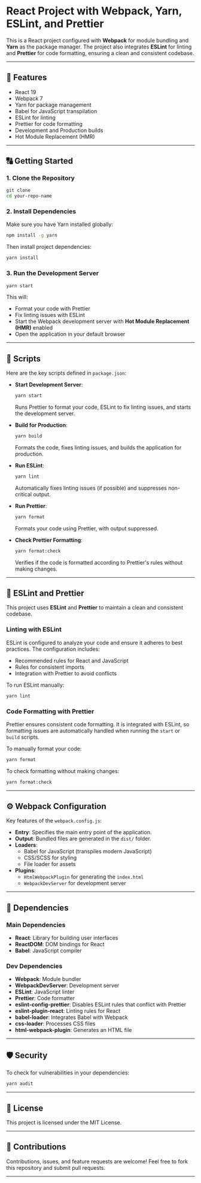 # React Project with Webpack, Yarn, ESLint, and Prettier

This is a React project configured with **Webpack** for module bundling and **Yarn** as the package manager. The project also integrates **ESLint** for linting and **Prettier** for code formatting, ensuring a clean and consistent codebase.

---

## 🚀 Features

- React 19
- Webpack 7
- Yarn for package management
- Babel for JavaScript transpilation
- ESLint for linting
- Prettier for code formatting
- Development and Production builds
- Hot Module Replacement (HMR)

---

## 🔠 Getting Started

### 1. Clone the Repository

```bash
git clone
cd your-repo-name
```

### 2. Install Dependencies

Make sure you have Yarn installed globally:

```bash
npm install -g yarn
```

Then install project dependencies:

```bash
yarn install
```

### 3. Run the Development Server

```bash
yarn start
```

This will:

- Format your code with Prettier
- Fix linting issues with ESLint
- Start the Webpack development server with **Hot Module Replacement (HMR)** enabled
- Open the application in your default browser

---

## 🔧 Scripts

Here are the key scripts defined in `package.json`:

- **Start Development Server**:

  ```bash
  yarn start
  ```

  Runs Prettier to format your code, ESLint to fix linting issues, and starts the development server.

- **Build for Production**:

  ```bash
  yarn build
  ```

  Formats the code, fixes linting issues, and builds the application for production.

- **Run ESLint**:

  ```bash
  yarn lint
  ```

  Automatically fixes linting issues (if possible) and suppresses non-critical output.

- **Run Prettier**:

  ```bash
  yarn format
  ```

  Formats your code using Prettier, with output suppressed.

- **Check Prettier Formatting**:
  ```bash
  yarn format:check
  ```
  Verifies if the code is formatted according to Prettier's rules without making changes.

---

## 🚩 ESLint and Prettier

This project uses **ESLint** and **Prettier** to maintain a clean and consistent codebase.

### Linting with ESLint

ESLint is configured to analyze your code and ensure it adheres to best practices. The configuration includes:

- Recommended rules for React and JavaScript
- Rules for consistent imports
- Integration with Prettier to avoid conflicts

To run ESLint manually:

```bash
yarn lint
```

### Code Formatting with Prettier

Prettier ensures consistent code formatting. It is integrated with ESLint, so formatting issues are automatically handled when running the `start` or `build` scripts.

To manually format your code:

```bash
yarn format
```

To check formatting without making changes:

```bash
yarn format:check
```

---

## ⚙️ Webpack Configuration

Key features of the `webpack.config.js`:

- **Entry**: Specifies the main entry point of the application.
- **Output**: Bundled files are generated in the `dist/` folder.
- **Loaders**:
  - Babel for JavaScript (transpiles modern JavaScript)
  - CSS/SCSS for styling
  - File loader for assets
- **Plugins**:
  - `HtmlWebpackPlugin` for generating the `index.html`
  - `WebpackDevServer` for development server

---

## 🪩 Dependencies

### Main Dependencies

- **React**: Library for building user interfaces
- **ReactDOM**: DOM bindings for React
- **Babel**: JavaScript compiler

### Dev Dependencies

- **Webpack**: Module bundler
- **WebpackDevServer**: Development server
- **ESLint**: JavaScript linter
- **Prettier**: Code formatter
- **eslint-config-prettier**: Disables ESLint rules that conflict with Prettier
- **eslint-plugin-react**: Linting rules for React
- **babel-loader**: Integrates Babel with Webpack
- **css-loader**: Processes CSS files
- **html-webpack-plugin**: Generates an HTML file

---

## 🛡️ Security

To check for vulnerabilities in your dependencies:

```bash
yarn audit
```

---

## 📜 License

This project is licensed under the MIT License.

---

## 🙌 Contributions

Contributions, issues, and feature requests are welcome! Feel free to fork this repository and submit pull requests.

---
